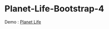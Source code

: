 # Planet-Life-Bootstrap-4
<p> Demo : <a href="https://yashwantlodhi.com/planet-life/" target="_blank">Planet Life</a> </p>
